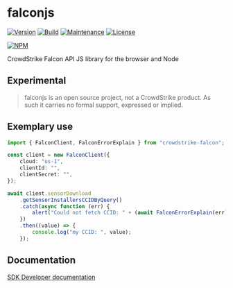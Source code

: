 # falconjs
[![Version](https://img.shields.io/npm/v/crowdstrike-falcon.svg)](https://www.npmjs.com/package/crowdstrike-falcon)
[![Build](https://github.com/CrowdStrike/falconjs/actions/workflows/sanity_check.yaml/badge.svg)](https://github.com/CrowdStrike/falconjs/actions/workflows/sanity_check.yaml)
[![Maintenance](https://img.shields.io/maintenance/yes/2022.svg)](https://github.com/crowdstrike/falconjs/graphs/commit-activity)
[![License](https://img.shields.io/github/license/crowdstrike/falconjs.svg)](https://github.com/crowdstrike/falconjs/blob/main/LICENSE)

[![NPM](https://nodei.co/npm/crowdstrike-falcon.png?mini=true)](https://npmjs.org/package/crowdstrike-falcon)

CrowdStrike Falcon API JS library for the browser and Node

## Experimental

> falconjs is an open source project, not a CrowdStrike product. As such it carries no formal support, expressed or implied.

## Exemplary use

```typescript
import { FalconClient, FalconErrorExplain } from "crowdstrike-falcon";

const client = new FalconClient({
    cloud: "us-1",
    clientId: "",
    clientSecret: "",
});

await client.sensorDownload
    .getSensorInstallersCCIDByQuery()
    .catch(async function (err) {
        alert("Could not fetch CCID: " + (await FalconErrorExplain(err)));
    })
    .then((value) => {
        console.log("my CCID: ", value);
    });
```

## Documentation

[SDK Developer documentation](docs/devel.md)
